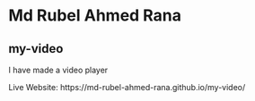 # Md Rubel Ahmed Rana
## my-video
<p>I have made a video player</p>
Live Website: https://md-rubel-ahmed-rana.github.io/my-video/
